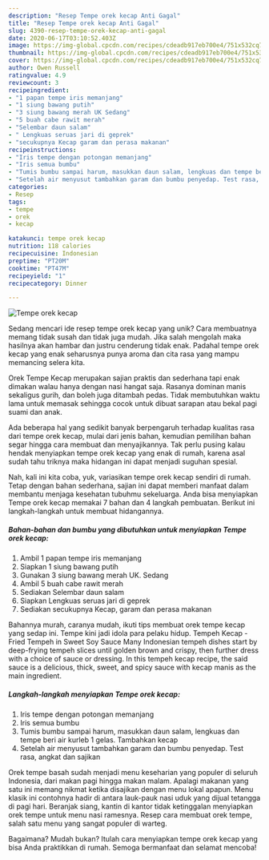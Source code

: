```yaml
---
description: "Resep Tempe orek kecap Anti Gagal"
title: "Resep Tempe orek kecap Anti Gagal"
slug: 4390-resep-tempe-orek-kecap-anti-gagal
date: 2020-06-17T03:10:52.403Z
image: https://img-global.cpcdn.com/recipes/cdeadb917eb700e4/751x532cq70/tempe-orek-kecap-foto-resep-utama.jpg
thumbnail: https://img-global.cpcdn.com/recipes/cdeadb917eb700e4/751x532cq70/tempe-orek-kecap-foto-resep-utama.jpg
cover: https://img-global.cpcdn.com/recipes/cdeadb917eb700e4/751x532cq70/tempe-orek-kecap-foto-resep-utama.jpg
author: Owen Russell
ratingvalue: 4.9
reviewcount: 3
recipeingredient:
- "1 papan tempe iris memanjang"
- "1 siung bawang putih"
- "3 siung bawang merah UK Sedang"
- "5 buah cabe rawit merah"
- "Selembar daun salam"
- " Lengkuas seruas jari di geprek"
- "secukupnya Kecap garam dan perasa makanan"
recipeinstructions:
- "Iris tempe dengan potongan memanjang"
- "Iris semua bumbu"
- "Tumis bumbu sampai harum, masukkan daun salam, lengkuas dan tempe beri air kurleb 1 gelas. Tambahkan kecap"
- "Setelah air menyusut tambahkan garam dan bumbu penyedap. Test rasa, angkat dan sajikan"
categories:
- Resep
tags:
- tempe
- orek
- kecap

katakunci: tempe orek kecap 
nutrition: 118 calories
recipecuisine: Indonesian
preptime: "PT20M"
cooktime: "PT47M"
recipeyield: "1"
recipecategory: Dinner

---
```



![Tempe orek kecap](https://img-global.cpcdn.com/recipes/cdeadb917eb700e4/751x532cq70/tempe-orek-kecap-foto-resep-utama.jpg)

Sedang mencari ide resep tempe orek kecap yang unik? Cara membuatnya memang tidak susah dan tidak juga mudah. Jika salah mengolah maka hasilnya akan hambar dan justru cenderung tidak enak. Padahal tempe orek kecap yang enak seharusnya punya aroma dan cita rasa yang mampu memancing selera kita.

Orek Tempe Kecap merupakan sajian praktis dan sederhana tapi enak dimakan walau hanya dengan nasi hangat saja. Rasanya dominan manis sekaligus gurih, dan boleh juga ditambah pedas. Tidak membutuhkan waktu lama untuk memasak sehingga cocok untuk dibuat sarapan atau bekal pagi suami dan anak.

Ada beberapa hal yang sedikit banyak berpengaruh terhadap kualitas rasa dari tempe orek kecap, mulai dari jenis bahan, kemudian pemilihan bahan segar hingga cara membuat dan menyajikannya. Tak perlu pusing kalau hendak menyiapkan tempe orek kecap yang enak di rumah, karena asal sudah tahu triknya maka hidangan ini dapat menjadi suguhan spesial.


Nah, kali ini kita coba, yuk, variasikan tempe orek kecap sendiri di rumah. Tetap dengan bahan sederhana, sajian ini dapat memberi manfaat dalam membantu menjaga kesehatan tubuhmu sekeluarga. Anda bisa menyiapkan Tempe orek kecap memakai 7 bahan dan 4 langkah pembuatan. Berikut ini langkah-langkah untuk membuat hidangannya.

<!--inarticleads1-->

##### Bahan-bahan dan bumbu yang dibutuhkan untuk menyiapkan Tempe orek kecap:

1. Ambil 1 papan tempe iris memanjang
1. Siapkan 1 siung bawang putih
1. Gunakan 3 siung bawang merah UK. Sedang
1. Ambil 5 buah cabe rawit merah
1. Sediakan Selembar daun salam
1. Siapkan  Lengkuas seruas jari di geprek
1. Sediakan secukupnya Kecap, garam dan perasa makanan


Bahannya murah, caranya mudah, ikuti tips membuat orek tempe kecap yang sedap ini. Tempe kini jadi idola para pelaku hidup. Tempeh Kecap - Fried Tempeh in Sweet Soy Sauce Many Indonesian tempeh dishes start by deep-frying tempeh slices until golden brown and crispy, then further dress with a choice of sauce or dressing. In this tempeh kecap recipe, the said sauce is a delicious, thick, sweet, and spicy sauce with kecap manis as the main ingredient. 

<!--inarticleads2-->

##### Langkah-langkah menyiapkan Tempe orek kecap:

1. Iris tempe dengan potongan memanjang
1. Iris semua bumbu
1. Tumis bumbu sampai harum, masukkan daun salam, lengkuas dan tempe beri air kurleb 1 gelas. Tambahkan kecap
1. Setelah air menyusut tambahkan garam dan bumbu penyedap. Test rasa, angkat dan sajikan


Orek tempe basah sudah menjadi menu keseharian yang populer di seluruh Indonesia, dari makan pagi hingga makan malam. Apalagi makanan yang satu ini memang nikmat ketika disajikan dengan menu lokal apapun. Menu klasik ini contohnya hadir di antara lauk-pauk nasi uduk yang dijual tetangga di pagi hari. Beranjak siang, kantin di kantor tidak ketinggalan menyiapkan orek tempe untuk menu nasi ramesnya. Resep cara membuat orek tempe, salah satu menu yang sangat populer di warteg. 

Bagaimana? Mudah bukan? Itulah cara menyiapkan tempe orek kecap yang bisa Anda praktikkan di rumah. Semoga bermanfaat dan selamat mencoba!
